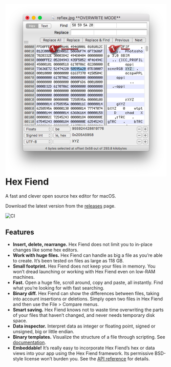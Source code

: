 <img align="right" src="docs/screenshot.png?raw=true">

# Hex Fiend

A fast and clever open source hex editor for macOS.

Download the latest version from the [releases](https://github.com/ridiculousfish/HexFiend/releases) page.

![CI](https://github.com/ridiculousfish/HexFiend/workflows/CI/badge.svg)

## Features

- **Insert, delete, rearrange.**  Hex Fiend does not limit you to in-place changes like some hex editors.
- **Work with huge files.**  Hex Fiend can handle as big a file as you’re able to create.  It’s been tested on files as large as 118 GB.
- **Small footprint.**  Hex Fiend does not keep your files in memory.  You won’t dread launching or working with Hex Fiend even on low-RAM machines.
- **Fast.**  Open a huge file, scroll around, copy and paste, all instantly.  Find what you’re looking for with fast searching.
- **Binary diff.**  Hex Fiend can show the differences between files, taking into account insertions or deletions. Simply open two files in Hex Fiend and then use the File > Compare menus.
- **Smart saving.**  Hex Fiend knows not to waste time overwriting the parts of your files that haven’t changed, and never needs temporary disk space.
- **Data inspector.**  Interpret data as integer or floating point, signed or unsigned, big or little endian.
- **Binary templates.**  Visualize the structure of a file through scripting. See [documentation](https://github.com/ridiculousfish/HexFiend/tree/master/templates).
- **Embeddable!**  It’s really easy to incorporate Hex Fiend’s hex or data views into your app using the Hex Fiend framework.  Its permissive BSD-style license won’t burden you. See the [API reference](http://ridiculousfish.com/hexfiend/docs/) for details.
